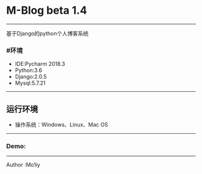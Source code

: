 # M-Blog beta 1.4

---

基于Django的python个人博客系统


### #环境

- IDE:Pycharm 2018.3
- Python:3.6
- Django:2.0.5
- Mysql:5.7.21

---

## 运行环境

- 操作系统：Windows、Linux、Mac OS

---

### Demo:


---
Author :Mo1iy







